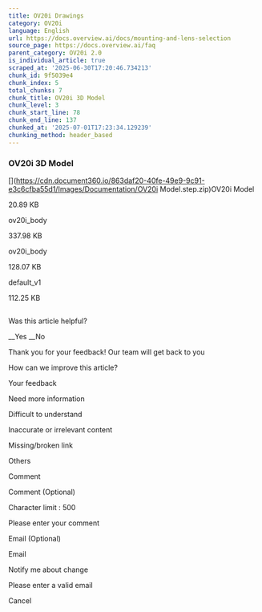```yaml
---
title: OV20i Drawings
category: OV20i
language: English
url: https://docs.overview.ai/docs/mounting-and-lens-selection
source_page: https://docs.overview.ai/faq
parent_category: OV20i 2.0
is_individual_article: true
scraped_at: '2025-06-30T17:20:46.734213'
chunk_id: 9f5039e4
chunk_index: 5
total_chunks: 7
chunk_title: OV20i 3D Model
chunk_level: 3
chunk_start_line: 78
chunk_end_line: 137
chunked_at: '2025-07-01T17:23:34.129239'
chunking_method: header_based
---
```


### OV20i 3D Model

[](https://cdn.document360.io/863daf20-40fe-49e9-9c91-e3c6cfba55d1/Images/Documentation/OV20i Model.step.zip)OV20i Model

20.89 KB

[](https://cdn.document360.io/863daf20-40fe-49e9-9c91-e3c6cfba55d1/Images/Documentation/ov20i_body.STEP)ov20i\_body

337.98 KB

[](https://cdn.document360.io/863daf20-40fe-49e9-9c91-e3c6cfba55d1/Images/Documentation/ov20i_body.SLDPRT)ov20i\_body

128.07 KB

[](https://cdn.document360.io/863daf20-40fe-49e9-9c91-e3c6cfba55d1/Images/Documentation/default_v1.STEP)default\_v1

112.25 KB

## 

Was this article helpful?

__Yes __No

Thank you for your feedback\! Our team will get back to you

How can we improve this article?

Your feedback

Need more information

Difficult to understand

Inaccurate or irrelevant content

Missing/broken link

Others

Comment

Comment \(Optional\)

Character limit : 500

Please enter your comment

Email \(Optional\)

Email

Notify me about change  


Please enter a valid email

Cancel
